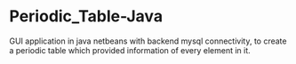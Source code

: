 # Periodic_Table-Java
GUI application in java netbeans with backend mysql connectivity, to create a periodic table which provided information of every 
element in it.
